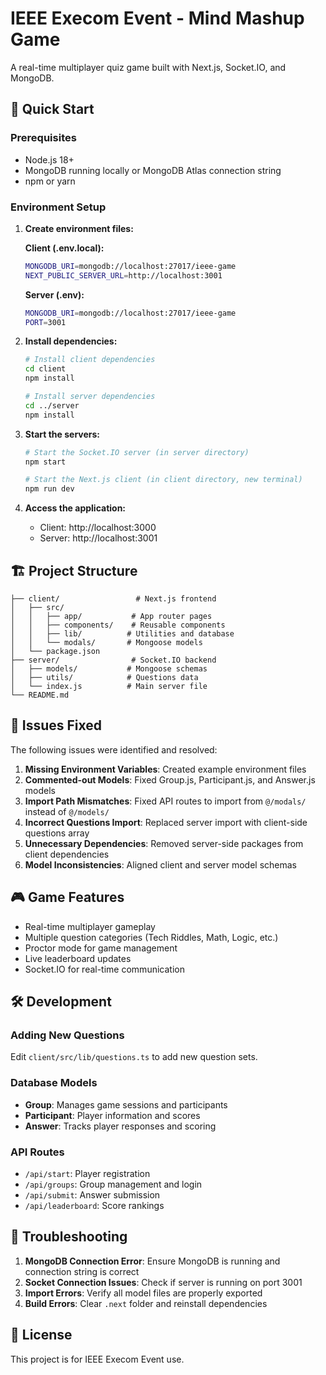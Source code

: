 # IEEE Execom Event - Mind Mashup Game

A real-time multiplayer quiz game built with Next.js, Socket.IO, and MongoDB.

## 🚀 Quick Start

### Prerequisites
- Node.js 18+ 
- MongoDB running locally or MongoDB Atlas connection string
- npm or yarn

### Environment Setup

1. **Create environment files:**

   **Client (.env.local):**
   ```bash
   MONGODB_URI=mongodb://localhost:27017/ieee-game
   NEXT_PUBLIC_SERVER_URL=http://localhost:3001
   ```

   **Server (.env):**
   ```bash
   MONGODB_URI=mongodb://localhost:27017/ieee-game
   PORT=3001
   ```

2. **Install dependencies:**
   ```bash
   # Install client dependencies
   cd client
   npm install

   # Install server dependencies  
   cd ../server
   npm install
   ```

3. **Start the servers:**
   ```bash
   # Start the Socket.IO server (in server directory)
   npm start

   # Start the Next.js client (in client directory, new terminal)
   npm run dev
   ```

4. **Access the application:**
   - Client: http://localhost:3000
   - Server: http://localhost:3001

## 🏗️ Project Structure

```
├── client/                 # Next.js frontend
│   ├── src/
│   │   ├── app/           # App router pages
│   │   ├── components/    # Reusable components
│   │   ├── lib/          # Utilities and database
│   │   └── modals/       # Mongoose models
│   └── package.json
├── server/                # Socket.IO backend
│   ├── models/           # Mongoose schemas
│   ├── utils/            # Questions data
│   └── index.js          # Main server file
└── README.md
```

## 🔧 Issues Fixed

The following issues were identified and resolved:

1. **Missing Environment Variables**: Created example environment files
2. **Commented-out Models**: Fixed Group.js, Participant.js, and Answer.js models
3. **Import Path Mismatches**: Fixed API routes to import from `@/modals/` instead of `@/models/`
4. **Incorrect Questions Import**: Replaced server import with client-side questions array
5. **Unnecessary Dependencies**: Removed server-side packages from client dependencies
6. **Model Inconsistencies**: Aligned client and server model schemas

## 🎮 Game Features

- Real-time multiplayer gameplay
- Multiple question categories (Tech Riddles, Math, Logic, etc.)
- Proctor mode for game management
- Live leaderboard updates
- Socket.IO for real-time communication

## 🛠️ Development

### Adding New Questions
Edit `client/src/lib/questions.ts` to add new question sets.

### Database Models
- **Group**: Manages game sessions and participants
- **Participant**: Player information and scores
- **Answer**: Tracks player responses and scoring

### API Routes
- `/api/start`: Player registration
- `/api/groups`: Group management and login
- `/api/submit`: Answer submission
- `/api/leaderboard`: Score rankings

## 🐛 Troubleshooting

1. **MongoDB Connection Error**: Ensure MongoDB is running and connection string is correct
2. **Socket Connection Issues**: Check if server is running on port 3001
3. **Import Errors**: Verify all model files are properly exported
4. **Build Errors**: Clear `.next` folder and reinstall dependencies

## 📝 License

This project is for IEEE Execom Event use.

